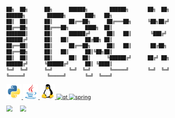 
```[Greeting.txt]
██╗  ██╗      ██╗      ██████╗        ██████╗       ██╗  ██╗      ██████╗        ██████╗       ███╗   ██╗
██║  ██║      ██║      ██╔══██╗      ██╔═══██╗      ╚██╗██╔╝      ██╔══██╗      ██╔═══██╗      ████╗  ██║
███████║      ██║      ██████╔╝      ██║   ██║       ╚███╔╝       ██████╔╝      ██║   ██║      ██╔██╗ ██║
██╔══██║      ██║      ██╔══██╗      ██║   ██║       ██╔██╗       ██╔══██╗      ██║   ██║      ██║╚██╗██║
██║  ██║      ██║      ██║  ██║      ╚██████╔╝      ██╔╝ ██╗      ██████╔╝      ╚██████╔╝      ██║ ╚████║
╚═╝  ╚═╝      ╚═╝      ╚═╝  ╚═╝       ╚═════╝       ╚═╝  ╚═╝      ╚═════╝        ╚═════╝       ╚═╝  ╚═══╝
```
<p align=left> <a href="https://www.java.com" target="_blank" rel="noreferrer">
<img src="https://raw.githubusercontent.com/devicons/devicon/master/icons/python/python-original.svg" alt="python" width="40" height="40"/> </a> <a href="https://www.qt.io/" target="_blank" rel="noreferrer">
<img src="https://raw.githubusercontent.com/devicons/devicon/master/icons/java/java-original.svg" alt="java" width="40" height="40"/> </a> <a href="https://www.linux.org/" target="_blank" rel="noreferrer">
<img src="https://raw.githubusercontent.com/devicons/devicon/master/icons/linux/linux-original.svg" alt="linux" width="40" height="40"/> </a> <a href="https://www.python.org" target="_blank" rel="noreferrer"> 
<img src="https://upload.wikimedia.org/wikipedia/commons/0/0b/Qt_logo_2016.svg" alt="qt" width="40" height="40"/> </a> <a href="https://spring.io/" target="_blank" rel="noreferrer"> 
<img src="https://www.vectorlogo.zone/logos/springio/springio-icon.svg" alt="spring" width="40" height="40"/> </a> </p>


<div class='container'>
<img style="height: auto; width: 55%;" class="img" src="https://github-readme-stats.vercel.app/api?username=SkyBorn888&show_icons=true&theme=chartreuse-dark&count_private=true" />
&nbsp;
&nbsp;
<img style="height: auto; width: 40%;" class="img" src="https://github-readme-stats.vercel.app/api/top-langs/?username=SkyBorn888&theme=chartreuse-dark&langs_count=8&layout=compact" />
</div>

